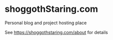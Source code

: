 # shoggothStaring.com

Personal blog and project hosting place

See <https://shoggothstaring.com/about> for details
